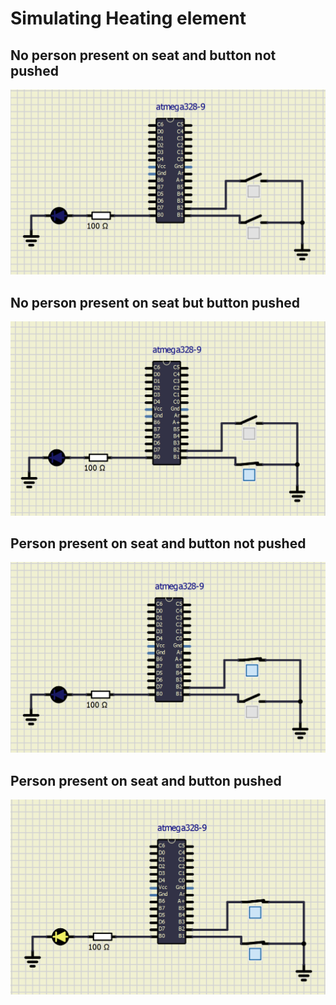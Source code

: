 # Simulating Heating element

## No person present on seat and button not pushed 

<img src="/Photos/1.PNG">

## No person present on seat but button pushed

<img src="/Photos/2.PNG">

## Person present on seat and button not pushed

<img src="/Photos/3.PNG">

## Person present on seat and button pushed

<img src="/Photos/4.PNG">